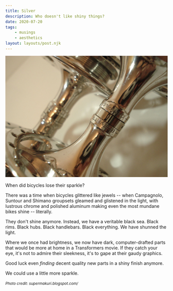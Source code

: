 ```yaml
---
title: Silver
description: Who doesn't like shiny things?
date: 2020-07-20
tags: 
    - musings
    - aesthetics
layout: layouts/post.njk
---
```


<img src="/img/july-2020/sparkle/campy.jpg" alt="Campagnolo hubs" />

When did bicycles lose their sparkle?

There was a time when bicycles glittered like jewels -- when Campagnolo, Suntour and Shimano groupsets gleamed and glistened in the light, with lustrous chrome and polished aluminum making even the most mundane bikes shine -- literally.

They don't shine anymore. Instead, we have a veritable black sea. Black rims. Black hubs. Black handlebars. Black everything. We have shunned the light.

Where we once had brightness, we now have dark, computer-drafted parts that would be more at home in a Transformers movie. If they catch your eye, it's not to admire their sleekness, it's to gape at their gaudy graphics.

Good luck even _finding_ decent quality new parts in a shiny finish anymore.

We could use a little more sparkle.

<small>_Photo credit: supermakuri.blogspot.com/_</small>